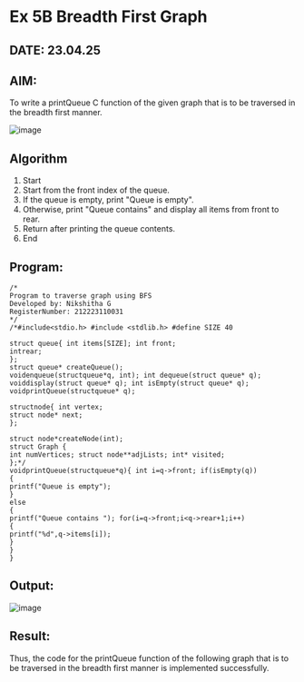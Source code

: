 # Ex 5B Breadth First Graph
## DATE: 23.04.25
## AIM:
To write a printQueue C function of the given graph that is to be traversed in the breadth first manner.

![image](https://github.com/user-attachments/assets/f483f48c-6af0-4027-a993-01c108a50933)


## Algorithm
1.  Start
2.	Start from the front index of the queue.
3.	If the queue is empty, print "Queue is empty".
4.	Otherwise, print "Queue contains" and display all items from front to rear.
5.	Return after printing the queue contents.
6.	End
 
## Program:
```
/*
Program to traverse graph using BFS
Developed by: Nikshitha G
RegisterNumber: 212223110031 
*/
/*#include<stdio.h> #include <stdlib.h> #define SIZE 40

struct queue{ int items[SIZE]; int front;
intrear;
};
struct queue* createQueue();
voidenqueue(structqueue*q, int); int dequeue(struct queue* q); voiddisplay(struct queue* q); int isEmpty(struct queue* q); voidprintQueue(structqueue* q);

structnode{ int vertex;
struct node* next;
};
 
struct node*createNode(int);
struct Graph {
int numVertices; struct node**adjLists; int* visited;
};*/
voidprintQueue(structqueue*q){ int i=q->front; if(isEmpty(q))
{
printf("Queue is empty");
}
else
{
printf("Queue contains "); for(i=q->front;i<q->rear+1;i++)
{
printf("%d",q->items[i]);
}
}
}

```

## Output:

![image](https://github.com/user-attachments/assets/084eee9a-c5a9-4ec4-87f8-6188395ce117)

## Result:
Thus, the code for the printQueue function of the following graph that is to be traversed in the breadth first manner is implemented successfully.
